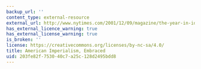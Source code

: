 ```yaml
---
backup_url: ''
content_type: external-resource
external_url: http://www.nytimes.com/2001/12/09/magazine/the-year-in-ideas-a-to-z-american-imperialism-embraced.html
has_external_licence_warning: true
has_external_license_warning: true
is_broken: ''
license: https://creativecommons.org/licenses/by-nc-sa/4.0/
title: American Imperialism, Embraced
uid: 203fe82f-7530-40c7-a25c-128d2495bdd8
---
```


